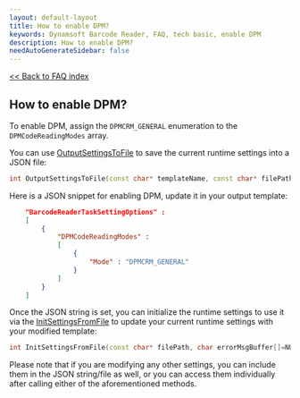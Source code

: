 ```yaml
---
layout: default-layout
title: How to enable DPM?
keywords: Dynamsoft Barcode Reader, FAQ, tech basic, enable DPM
description: How to enable DPM?
needAutoGenerateSidebar: false
---
```


[<< Back to FAQ index](../index.md#configuration)

## How to enable DPM?

To enable DPM, assign the `DPMCRM_GENERAL` enumeration to the `DPMCodeReadingModes` array.

You can use [OutputSettingsToFile](https://www.dynamsoft.com/capture-vision/docs/server/programming/cplusplus/api-reference/capture-vision-router/settings.html?product=dbr&repoType=server#outputsettingstofile) to save the current runtime settings into a JSON file:

```cpp
int OutputSettingsToFile(const char* templateName, const char* filePath)
```

Here is a JSON snippet for enabling DPM, update it in your output template:

```json
    "BarcodeReaderTaskSettingOptions" :
    [
        {
            "DPMCodeReadingModes" :
            [
                {
                    "Mode" : "DPMCRM_GENERAL"
                }
            ]
        }
    ]
```

Once the JSON string is set, you can initialize the runtime settings to use it via the [InitSettingsFromFile](https://www.dynamsoft.com/capture-vision/docs/server/programming/cplusplus/api-reference/capture-vision-router/settings.html?product=dbr&repoType=server#outputsettingstofile) to update your current runtime settings with your modified template:

```cpp
int InitSettingsFromFile(const char* filePath, char errorMsgBuffer[]=NULL, const int errorMsgBufferLen=0)
```

Please note that if you are modifying any other settings, you can include them in the JSON string/file as well, or you can access them individually after calling either of the aforementioned methods.
